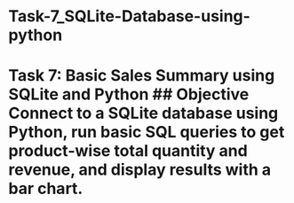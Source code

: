# Task-7_SQLite-Database-using-python
# Task 7: Basic Sales Summary using SQLite and Python  ## Objective Connect to a SQLite database using Python, run basic SQL queries to get product-wise total quantity and revenue, and display results with a bar chart. 
